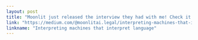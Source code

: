 ```yaml
---
layout: post
title: "Moonlit just released the interview they had with me! Check it out if you want to get some idea of what my research on interpretability and (legal) argument mining is about!"
link: "https://medium.com/@moonlitai.legal/interpreting-machines-that-interpret-language-interview-with-jonathan-phd-candidate-at-moonlit-24f4fa233ce1"
linkname: "Interpreting machines that interpret language"
---
```


